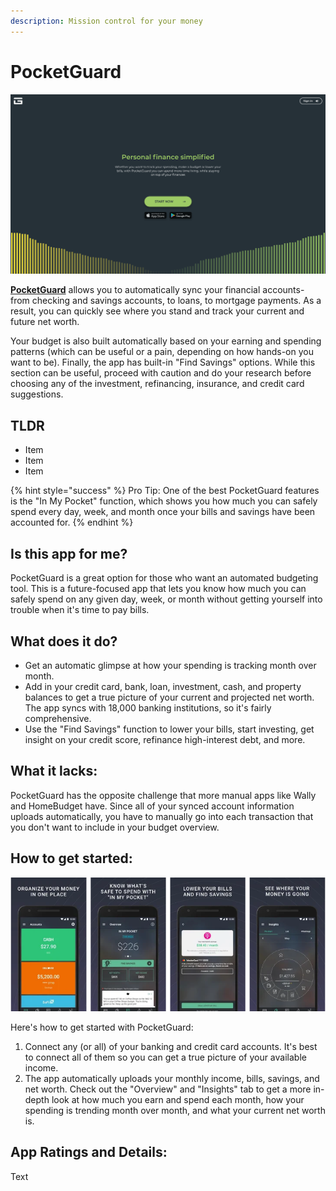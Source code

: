 ```yaml
---
description: Mission control for your money
---
```


# PocketGuard

![PocketGuard Website](../.gitbook/assets/pocketguard-web.png)

[**PocketGuard**](https://pocketguard.com/) allows you to automatically sync your financial accounts- from checking and savings accounts, to loans, to mortgage payments. As a result, you can quickly see where you stand and track your current and future net worth.

Your budget is also built automatically based on your earning and spending patterns \(which can be useful or a pain, depending on how hands-on you want to be\). Finally, the app has built-in "Find Savings" options. While this section can be useful, proceed with caution and do your research before choosing any of the investment, refinancing, insurance, and credit card suggestions.

## TLDR

* Item
* Item
* Item

{% hint style="success" %}
Pro Tip: One of the best PocketGuard features is the "In My Pocket" function, which shows you how much you can safely spend every day, week, and month once your bills and savings have been accounted for.
{% endhint %}

## Is this app for me?

PocketGuard is a great option for those who want an automated budgeting tool. This is a future-focused app that lets you know how much you can safely spend on any given day, week, or month without getting yourself into trouble when it's time to pay bills.

## What does it do?

* Get an automatic glimpse at how your spending is tracking month over month.
* Add in your credit card, bank, loan, investment, cash, and property balances to get a true picture of your current and projected net worth. The app syncs with 18,000 banking institutions, so it's fairly comprehensive.
* Use the "Find Savings" function to lower your bills, start investing, get insight on your credit score, refinance high-interest debt, and more.

## What it lacks:

PocketGuard has the opposite challenge that more manual apps like Wally and HomeBudget have. Since all of your synced account information uploads automatically, you have to manually go into each transaction that you don't want to include in your budget overview.

## How to get started:

![PocketGuard App](images/pocketguard-app.png)

Here's how to get started with PocketGuard:

1. Connect any \(or all\) of your banking and credit card accounts. It's best to connect all of them so you can get a true picture of your available income.
2. The app automatically uploads your monthly income, bills, savings, and net worth. Check out the "Overview" and "Insights" tab to get a more in- depth look at how much you earn and spend each month, how your spending is trending month over month, and what your current net worth is.

## App Ratings and Details:

Text
